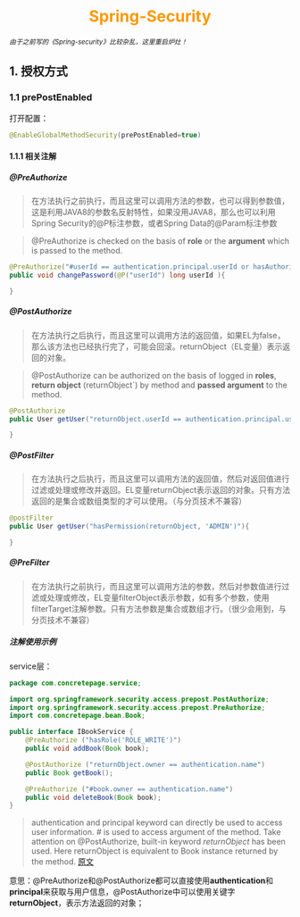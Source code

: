 # <div style="text-align:center;color:#FF9900">Spring-Security</div>

*<small>由于之前写的《Spring-security》比较杂乱，这里重启炉灶！</small>*

## 1. 授权方式

### 1.1 prePostEnabled

打开配置：

```java
@EnableGlobalMethodSecurity(prePostEnabled=true)
```

#### 1.1.1 相关注解

##### @PreAuthorize

> 在方法执行之前执行，而且这里可以调用方法的参数，也可以得到参数值，这是利用JAVA8的参数名反射特性，如果没用JAVA8，那么也可以利用Spring Security的@P标注参数，或者Spring Data的@Param标注参数

> @PreAuthorize is checked on the basis of **role** or the **argument** which is passed to the method.

```java
@PreAuthorize("#userId == authentication.principal.userId or hasAuthority(‘ADMIN’)")
public void changePassword(@P("userId") long userId ){ 

}
```

##### @PostAuthorize

> 在方法执行之后执行，而且这里可以调用方法的返回值，如果EL为false，那么该方法也已经执行完了，可能会回滚。returnObject（EL变量）表示返回的对象。

> @PostAuthorize can be authorized on the basis of logged in **roles**, **return object** (returnObject`) by method and **passed argument** to the method.

```java
@PostAuthorize
public User getUser("returnObject.userId == authentication.principal.userId or hasPermission(returnObject, 'ADMIN')"){

}
```

##### @PostFilter

> 在方法执行之后执行，而且这里可以调用方法的返回值，然后对返回值进行过滤或处理或修改并返回。EL变量returnObject表示返回的对象。只有方法返回的是集合或数组类型的才可以使用。（与分页技术不兼容）

```java
@postFilter
public User getUser("hasPermission(returnObject, 'ADMIN')"){

}
```

##### @PreFilter

> 在方法执行之前执行，而且这里可以调用方法的参数，然后对参数值进行过滤或处理或修改，EL变量filterObject表示参数，如有多个参数，使用filterTarget注解参数。只有方法参数是集合或数组才行。（很少会用到，与分页技术不兼容）

##### 注解使用示例

service层：

```java
package com.concretepage.service;

import org.springframework.security.access.prepost.PostAuthorize;
import org.springframework.security.access.prepost.PreAuthorize;
import com.concretepage.bean.Book;

public interface IBookService {
	@PreAuthorize ("hasRole('ROLE_WRITE')")
	public void addBook(Book book);

	@PostAuthorize ("returnObject.owner == authentication.name")
	public Book getBook();

	@PreAuthorize ("#book.owner == authentication.name")
	public void deleteBook(Book book);
}
```

> authentication and principal keyword can directly be used to access user information. *#* is used to access argument of the method. Take attention on @PostAuthorize, built-in keyword *returnObject* has been used. Here returnObject is equivalent to Book instance returned by the method. [原文](https://www.concretepage.com/spring/spring-security/preauthorize-postauthorize-in-spring-security)

意思：@PreAuthorize和@PostAuthorize都可以直接使用**authentication**和**principal**来获取与用户信息，@PostAuthorize中可以使用关键字**returnObject**，表示方法返回的对象；